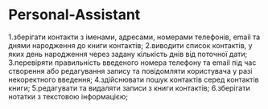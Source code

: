 # Personal-Assistant
1.зберігати контакти з іменами, адресами, номерами телефонів, email та днями народження до книги контактів;
2.виводити список контактів, у яких день народження через задану кількість днів від поточної дати;
3.перевіряти правильність введеного номера телефону та email під час створення або редагування запису та повідомляти користувача у разі некоректного введення;
4.здійснювати пошук контактів серед контактів книги;
5.редагувати та видаляти записи з книги контактів;
6.зберігати нотатки з текстовою інформацією;
